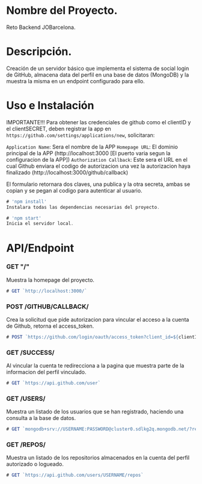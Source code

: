 # Nombre del Proyecto.
Reto Backend JOBarcelona.

# Descripción.
Creación de un servidor básico que implementa el sistema de social login de GitHub, almacena data del perfil en una base de datos (MongoDB) y la muestra la misma en un endpoint configurado para ello.

# Uso e Instalación
IMPORTANTE!!! Para obtener las credenciales de github como el clientID y el clientSECRET, deben registrar la app en `https://github.com/settings/applications/new`, solicitaran: 

`Application Name`: Sera el nombre de la APP
`Homepage URL`: El dominio principal de la APP (http://localhost:3000 [El puerto varia segun la configuracion de la APP])
`Authorization Callback`: Este sera el URL en el cual Github enviara el codigo de autorizacion una vez la autorizacion haya finalizado (http://localhost:3000/github/callback)

El formulario retornara dos claves, una publica y la otra secreta, ambas se copian y se pegan al codigo para autenticar al usuario.
```javascript
# 'npm install'
Instalara todas las dependencias necesarias del proyecto.

# 'npm start' 
Inicia el servidor local.
```

# API/Endpoint
### GET "/"
Muestra la homepage del proyecto.
```javascript
# GET `http://localhost:3000/`
```

### POST /GITHUB/CALLBACK/
Crea la solicitud que pide autorizacion para vincular el acceso a la cuenta de Github, retorna el access_token.
```javascript
# POST `https://github.com/login/oauth/access_token?client_id=${clientID}&client_secret=${clientSecret}&code=${requestToken}`
```

### GET /SUCCESS/
Al vincular la cuenta te redirecciona a la pagina que muestra parte de la informacion del perfil vinculado.
```javascript
# GET `https://api.github.com/user`
```

### GET /USERS/
Muestra un listado de los usuarios que se han registrado, haciendo una consulta a la base de datos.
```javascript
# GET `mongodb+srv://USERNAME:PASSWORD@cluster0.sdlkg2q.mongodb.net/?retryWrites=true&w=majority`
```

### GET /REPOS/
Muestra un listado de los repositorios almacenados en la cuenta del perfil autorizado o logueado.
```javascript
# GET `https://api.github.com/users/USERNAME/repos`
```